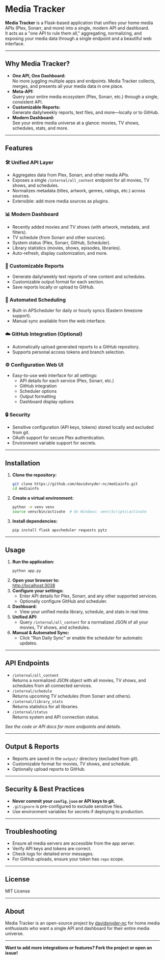 # Media Tracker

**Media Tracker** is a Flask-based application that unifies your home media APIs (Plex, Sonarr, and more) into a single, modern API and dashboard.  
It acts as a "one API to rule them all," aggregating, normalizing, and exposing your media data through a single endpoint and a beautiful web interface.

---

## Why Media Tracker?

- **One API, One Dashboard:**  
  No more juggling multiple apps and endpoints. Media Tracker collects, merges, and presents all your media data in one place.
- **Meta-API:**  
  Query your entire media ecosystem (Plex, Sonarr, etc.) through a single, consistent API.
- **Customizable Reports:**  
  Generate daily/weekly reports, text files, and more—locally or to GitHub.
- **Modern Dashboard:**  
  See your entire media universe at a glance: movies, TV shows, schedules, stats, and more.

---

## Features

### 🛠 Unified API Layer
- Aggregates data from Plex, Sonarr, and other media APIs.
- Exposes a single `/internal/all_content` endpoint for all movies, TV shows, and schedules.
- Normalizes metadata (titles, artwork, genres, ratings, etc.) across sources.
- Extensible: add more media sources as plugins.

### 📊 Modern Dashboard
- Recently added movies and TV shows (with artwork, metadata, and filters).
- TV schedule (from Sonarr and other sources).
- System status (Plex, Sonarr, GitHub, Scheduler).
- Library statistics (movies, shows, episodes, libraries).
- Auto-refresh, display customization, and more.

### 📝 Customizable Reports
- Generate daily/weekly text reports of new content and schedules.
- Customizable output format for each section.
- Save reports locally or upload to GitHub.

### 🔄 Automated Scheduling
- Built-in APScheduler for daily or hourly syncs (Eastern timezone support).
- Manual sync available from the web interface.

### ☁️ GitHub Integration (Optional)
- Automatically upload generated reports to a GitHub repository.
- Supports personal access tokens and branch selection.

### ⚙️ Configuration Web UI
- Easy-to-use web interface for all settings:
  - API details for each service (Plex, Sonarr, etc.)
  - GitHub integration
  - Scheduler options
  - Output formatting
  - Dashboard display options

### 🔒 Security
- Sensitive configuration (API keys, tokens) stored locally and excluded from git.
- OAuth support for secure Plex authentication.
- Environment variable support for secrets.

---

## Installation

1. **Clone the repository:**
   ```sh
   git clone https://github.com/davidsnyder-nc/mediainfo.git
   cd mediainfo
   ```
2. **Create a virtual environment:**
   ```sh
   python -m venv venv
   source venv/bin/activate  # On Windows: venv\Scripts\activate
   ```
3. **Install dependencies:**
   ```sh
   pip install flask apscheduler requests pytz
   ```

---

## Usage

1. **Run the application:**
   ```sh
   python app.py
   ```
2. **Open your browser to:**  
   [http://localhost:3038](http://localhost:3038)
3. **Configure your settings:**  
   - Enter API details for Plex, Sonarr, and any other supported services.
   - Optionally configure GitHub and scheduler.
4. **Dashboard:**  
   - View your unified media library, schedule, and stats in real time.
5. **Unified API:**  
   - Query `/internal/all_content` for a normalized JSON of all your movies, TV shows, and schedules.
6. **Manual & Automated Sync:**  
   - Click "Run Daily Sync" or enable the scheduler for automatic updates.

---

## API Endpoints

- `/internal/all_content`  
  Returns a normalized JSON object with all movies, TV shows, and schedules from all connected services.
- `/internal/schedule`  
  Returns upcoming TV schedules (from Sonarr and others).
- `/internal/library_stats`  
  Returns statistics for all libraries.
- `/internal/status`  
  Returns system and API connection status.

*See the code or API docs for more endpoints and details.*

---

## Output & Reports

- Reports are saved in the `output/` directory (excluded from git).
- Customizable format for movies, TV shows, and schedule.
- Optionally upload reports to GitHub.

---

## Security & Best Practices

- **Never commit your `config.json` or API keys to git.**
- `.gitignore` is pre-configured to exclude sensitive files.
- Use environment variables for secrets if deploying to production.

---

## Troubleshooting

- Ensure all media servers are accessible from the app server.
- Verify API keys and tokens are correct.
- Check logs for detailed error messages.
- For GitHub uploads, ensure your token has `repo` scope.

---

## License

MIT License

---

## About

Media Tracker is an open-source project by [davidsnyder-nc](https://github.com/davidsnyder-nc/mediainfo) for home media enthusiasts who want a single API and dashboard for their entire media universe.

---

**Want to add more integrations or features? Fork the project or open an issue!**